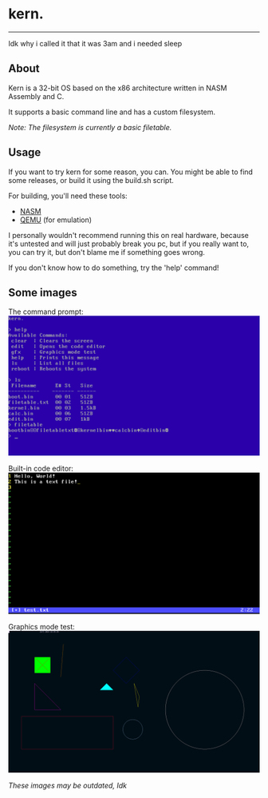 # kern.
---

Idk why i called it that it was 3am and i needed sleep

## About
Kern is a 32-bit OS based on the x86 architecture written in NASM Assembly and C. 

It supports a basic command line and has a custom filesystem.

_Note: The filesystem is currently a basic filetable._

## Usage
If you want to try kern for some reason, you can.
You might be able to find some releases, or build it using the build.sh script.

For building, you'll need these tools:
- [NASM](https://www.nasm.us/)
- [QEMU](https://www.qemu.org/) (for emulation)

I personally wouldn't recommend running this on real hardware, because it's untested and will just probably break you pc, but if you really want to, you can try it, but don't blame me if something goes wrong.

If you don't know how to do something, try the 'help' command!

## Some images

The command prompt: \
![CLI image](other/example.png)

Built-in code editor: \
![Code Editor](other/editor.png)

Graphics mode test: \
![Graphics Test](other/graphics.png)

_These images may be outdated, Idk_
